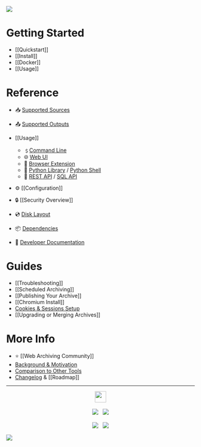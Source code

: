 [![](https://github.com/ArchiveBox/ArchiveBox/assets/511499/acffcee3-d1ec-439d-8278-e481101c3d0d)](Home)

# Getting Started

 - [[Quickstart]]
 - [[Install]]
 - [[Docker]]
 - [[Usage]]

# Reference

 - 📥 [Supported Sources](https://github.com/ArchiveBox/ArchiveBox/wiki/Quickstart#2-get-your-list-of-urls-to-archive)
 - 📤 [Supported Outputs](https://github.com/ArchiveBox/ArchiveBox#output-formats)

 - [[Usage]]
   - ﹩[Command Line](../Usage)
   - 🌐 [Web UI](../Usage)
   - 🧩 [Browser Extension](../Usage)
   - 📜 [Python Library](https://docs.archivebox.io/en/latest/modules.html) / [Python Shell](../Usage) 
   - 👾 [REST API](https://github.com/ArchiveBox/ArchiveBox/issues/496) / [SQL API](../Usage)

 - ⚙️ [[Configuration]]
 - 🔒 [[Security Overview]]
 - 💿 [Disk Layout]()
 - 📦 [Dependencies]()
 - 📝 [Developer Documentation](https://github.com/ArchiveBox/ArchiveBox#archivebox-development)


# Guides

 - [[Troubleshooting]]
 - [[Scheduled Archiving]]
 - [[Publishing Your Archive]]
 - [[Chromium Install]]
 - [Cookies & Sessions Setup](https://github.com/ArchiveBox/ArchiveBox/wiki/Chromium-Install#setting-up-a-chromium-user-profile)
 - [[Upgrading or Merging Archives]]

# More Info

 - ⭐️ [[Web Archiving Community]]
 - [Background & Motivation](https://github.com/ArchiveBox/ArchiveBox#background--motivation)
 - [Comparison to Other Tools](https://github.com/ArchiveBox/ArchiveBox#comparison-to-other-projects)
 - [Changelog](https://github.com/ArchiveBox/ArchiveBox/releases) & [[Roadmap]]

---

<p align="center">
  <a href="https://archivebox.io"><img src="https://github.com/ArchiveBox/ArchiveBox/assets/511499/fd4d3161-3860-4b31-a4e9-251c05f75cdf" height="30px"/></a><br/><br/>
  <a href="https://github.com/ArchiveBox/ArchiveBox"><img src="https://img.shields.io/github/stars/ArchiveBox/ArchiveBox.svg?logo=github&label=Stars&logoColor=blue"/></a> &nbsp;
  <a href="https://hcb.hackclub.com/donations/start/archivebox"><img src="https://img.shields.io/badge/Donate-Directly-%13DE5D26.svg"/></a><br/><br/>
  <a href="https://github.com/sponsors/pirate"><img src="https://img.shields.io/badge/Github_Sponsors-%23B7CDFE.svg"/></a> &nbsp;
  <a href="https://www.patreon.com/theSquashSH"><img src="https://img.shields.io/badge/Patreon-%23DD5D76.svg"/></a>

  <a href="https://zulip.archivebox.io"><img src="https://img.shields.io/badge/Community_Chat_Forum-Zulip-%2328A745.svg"/></a>

</p>
